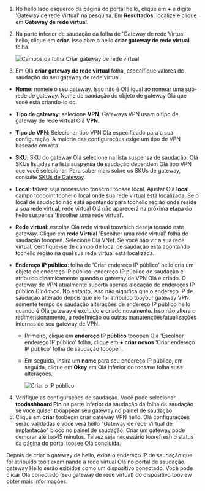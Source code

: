 1. No hello lado esquerdo da página do portal hello, clique em  **+**  e digite 'Gateway de rede Virtual' na pesquisa. Em **Resultados**, localize e clique em **Gateway de rede virtual**.
2. Na parte inferior de saudação da folha de 'Gateway de rede Virtual' hello, clique em **criar**. Isso abre o hello **criar gateway de rede virtual** folha.

    ![Campos da folha Criar gateway de rede virtual](./media/vpn-gateway-add-gw-s2s-rm-portal-include/vnet_gw.png "Novo gateway")

3. Em Olá **criar gateway de rede virtual** folha, especifique valores de saudação do seu gateway de rede virtual.

  - **Nome**: nomeie o seu gateway. Isso não é Olá igual ao nomear uma sub-rede de gateway. Nome de saudação do objeto de gateway Olá que você está criando-lo do.
  - **Tipo de gateway**: selecione **VPN**. Gateways VPN usam o tipo de gateway de rede virtual Olá **VPN**. 
  - **Tipo de VPN**: Selecionar tipo VPN Olá especificado para a sua configuração. A maioria das configurações exige um tipo de VPN baseado em rota.
  - **SKU**: SKU do gateway Olá selecione na lista suspensa de saudação. Olá SKUs listadas na lista suspensa de saudação dependem Olá tipo VPN que você selecionar. Para saber mais sobre os SKUs de gateway, consulte [SKUs de Gateway](../articles/vpn-gateway/vpn-gateway-about-vpn-gateway-settings.md#gwsku).
  - **Local**: talvez seja necessário tooscroll toosee local. Ajustar Olá **local** campo toopoint toohello local onde sua rede virtual está localizada. Se o local de saudação não está apontando para toohello região onde reside a sua rede virtual, rede virtual Olá não aparecerá na próxima etapa do hello suspensa 'Escolher uma rede virtual'.
  - **Rede virtual**: escolha Olá rede virtual toowhich deseja tooadd este gateway. Clique em **rede Virtual** 'Escolher uma rede virtual' folha de saudação tooopen. Selecione Olá VNet. Se você não vir a sua rede virtual, certifique-se de campo de local de saudação está apontando toohello região na qual sua rede virtual está localizada.
  - **Endereço IP público**: folha de 'Criar endereço IP público' hello cria um objeto de endereço IP público. endereço IP público de saudação é atribuído dinamicamente quando o gateway de VPN Olá é criado. O gateway de VPN atualmente suporta apenas alocação de endereços IP público *Dinâmico*. No entanto, isso não significa que o endereço IP de saudação alterado depois que ele foi atribuído tooyour gateway VPN. somente tempo de saudação alterações de endereço IP público hello quando é Olá gateway é excluído e criado novamente. Isso não altera o redimensionamento, a redefinição ou outras manutenções/atualizações internas do seu gateway de VPN.

    - Primeiro, clique em **endereço IP público** tooopen Olá 'Escolher endereço IP público' folha, clique em **+ criar novos** 'Criar endereço IP público' folha de saudação tooopen.
    - Em seguida, insira um **nome** para seu endereço IP público, em seguida, clique em **Okey** em Olá inferior do toosave folha suas alterações.

      ![Criar o IP público](./media/vpn-gateway-add-gw-s2s-rm-portal-include/pip.png "Criar PIP")

4. Verifique as configurações de saudação. Você pode selecionar **toodashboard Pin** na parte inferior da saudação da folha de saudação se você quiser tooappear seu gateway no painel de saudação. 
5. Clique em **criar** toobegin criar gateway VPN hello. Olá configurações serão validadas e você verá hello "Gateway de rede Virtual de implantação" bloco no painel de saudação. Criar um gateway pode demorar até too45 minutos. Talvez seja necessário toorefresh o status da página do portal toosee Olá concluída.

Depois de criar o gateway de hello, exiba o endereço IP de saudação que foi atribuído tooit examinando a rede virtual Olá no portal de saudação. gateway Hello serão exibidos como um dispositivo conectado. Você pode clicar Olá conectado (seu gateway de rede virtual) do dispositivo tooview obter mais informações.
